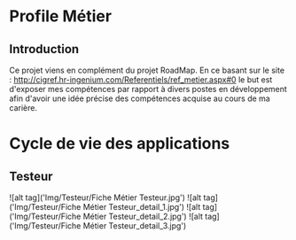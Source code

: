 # Profile Métier
## Introduction

  Ce projet viens en complément du projet RoadMap. En ce basant sur le site : http://cigref.hr-ingenium.com/Referentiels/ref_metier.aspx#0 le but est d'exposer mes compétences par rapport à divers postes en développement afin d'avoir une idée précise des compétences acquise au cours de ma carière.
  
# Cycle de vie des applications
## Testeur

![alt tag]('Img/Testeur/Fiche Métier Testeur.jpg')
![alt tag]('Img/Testeur/Fiche Métier Testeur_detail_1.jpg')
![alt tag]('Img/Testeur/Fiche Métier Testeur_detail_2.jpg')
![alt tag]('Img/Testeur/Fiche Métier Testeur_detail_3.jpg')


  
  


   
